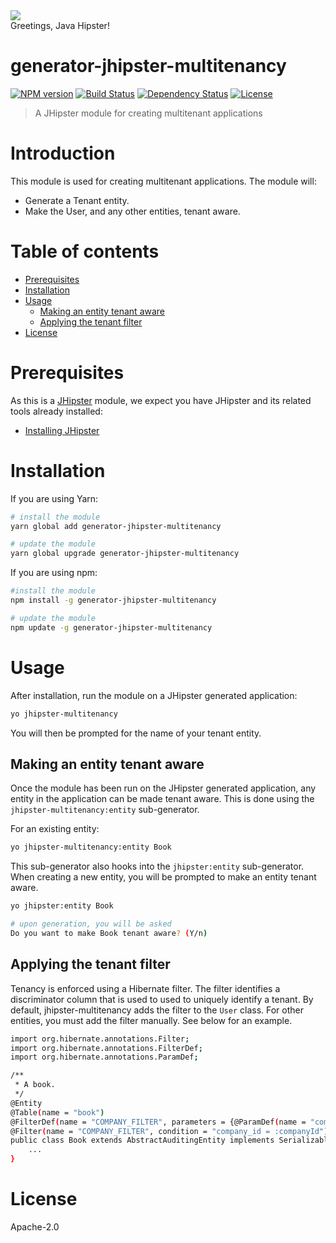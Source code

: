 <div>
    <a href="http://jhipster.github.io">
        <img src="https://github.com/sonalake/generator-jhipster-multitenancy/raw/master/images/logo-jhipster.png">
    </a>
</div>
Greetings, Java Hipster!

# generator-jhipster-multitenancy
[![NPM version][npm-image]][npm-url] [![Build Status][travis-image]][travis-url] [![Dependency Status][daviddm-image]][daviddm-url] [![License](http://img.shields.io/:license-apache-blue.svg)](http://www.apache.org/licenses/LICENSE-2.0.html)
> A JHipster module for creating multitenant applications


# Introduction
This module is used for creating multitenant applications. The module will:

 - Generate a Tenant entity.
 - Make the User, and any other entities, tenant aware.

# Table of contents

* [Prerequisites](#prerequisites)
* [Installation](#installation)
* [Usage](#usage)
  * [Making an entity tenant aware](#making-an-entity-tenant-aware)
  * [Applying the tenant filter](#applying-the-tenant-filter)
* [License](#license)

# Prerequisites

As this is a [JHipster](http://jhipster.github.io/) module, we expect you have JHipster and its related tools already installed:

- [Installing JHipster](https://jhipster.github.io/installation.html)

# Installation

If you are using Yarn:

```bash
# install the module
yarn global add generator-jhipster-multitenancy

# update the module
yarn global upgrade generator-jhipster-multitenancy
```

If you are using npm:

```bash
#install the module
npm install -g generator-jhipster-multitenancy

# update the module
npm update -g generator-jhipster-multitenancy
```

# Usage

After installation, run the module on a JHipster generated application:

```bash
yo jhipster-multitenancy
```

You will then be prompted for the name of your tenant entity.

## Making an entity tenant aware

Once the module has been run on the JHipster generated application, any entity in the application can be made tenant aware. This is done using the `jhipster-multitenancy:entity` sub-generator.

For an existing entity:

```bash
yo jhipster-multitenancy:entity Book
```

This sub-generator also hooks into the `jhipster:entity` sub-generator. When creating a new entity, you will be prompted to make an entity tenant aware.

```bash
yo jhipster:entity Book

# upon generation, you will be asked
Do you want to make Book tenant aware? (Y/n)
```

## Applying the tenant filter

Tenancy is enforced using a Hibernate filter. The filter identifies a discriminator column that is used to used to uniquely identify a tenant. By default, jhipster-multitenancy adds the filter to the `User` class. For other entities, you must add the filter manually. See below for an example.

```bash
import org.hibernate.annotations.Filter;
import org.hibernate.annotations.FilterDef;
import org.hibernate.annotations.ParamDef;

/**
 * A book.
 */
@Entity
@Table(name = "book")
@FilterDef(name = "COMPANY_FILTER", parameters = {@ParamDef(name = "companyId", type = "long")})
@Filter(name = "COMPANY_FILTER", condition = "company_id = :companyId")
public class Book extends AbstractAuditingEntity implements Serializable {
    ...
}
```

# License

Apache-2.0

[npm-image]: https://img.shields.io/npm/v/generator-jhipster-multitenancy.svg
[npm-url]: https://npmjs.org/package/generator-jhipster-multitenancy
[travis-image]: https://travis-ci.org/sonalake/generator-jhipster-multitenancy.svg?branch=master
[travis-url]: https://travis-ci.org/sonalake/generator-jhipster-multitenancy
[daviddm-image]: https://david-dm.org/sonalake/generator-jhipster-multitenancy.svg?theme=shields.io
[daviddm-url]: https://david-dm.org/sonalake/generator-jhipster-multitenancy
